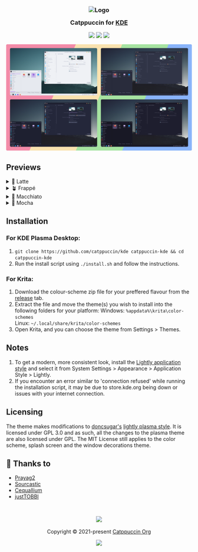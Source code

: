 <h3 align="center">
	<img src="https://raw.githubusercontent.com/catppuccin/catppuccin/main/assets/logos/exports/1544x1544_circle.png" width="100" alt="Logo"/><br/>
	<img src="https://raw.githubusercontent.com/catppuccin/catppuccin/main/assets/misc/transparent.png" height="30" width="0px"/>
	Catppuccin for <a href="https://www.kde.org/">KDE</a>
	<img src="https://raw.githubusercontent.com/catppuccin/catppuccin/main/assets/misc/transparent.png" height="30" width="0px"/>
</h3>

<p align="center">
    <a href="https://github.com/catppuccin/kde/stargazers"><img src="https://img.shields.io/github/stars/catppuccin/kde?colorA=363a4f&colorB=b7bdf8&style=for-the-badge"></a>
    <a href="https://github.com/catppuccin/kde/issues"><img src="https://img.shields.io/github/issues/catppuccin/kde?colorA=363a4f&colorB=f5a97f&style=for-the-badge"></a>
    <a href="https://github.com/catppuccin/kde/contributors"><img src="https://img.shields.io/github/contributors/catppuccin/kde?colorA=363a4f&colorB=a6da95&style=for-the-badge"></a>
</p>


<p align="center">
  <img src="./Assets/res.webp"/>
</p>

## Previews

<details>
<summary>🌻 Latte</summary>
<img src="./Resources/LookAndFeel/Catppuccin-Latte-Global/contents/previews/fullscreenpreview.jpg"/>
</details>
<details>
<summary>🪴 Frappé</summary>
<img src="./Resources/LookAndFeel/Catppuccin-Frappe-Global/contents/previews/fullscreenpreview.jpg"/>
</details>
<details>
<summary>🌺 Macchiato</summary>
<img src="./Resources/LookAndFeel/Catppuccin-Macchiato-Global/contents/previews/fullscreenpreview.jpg"/>
</details>
<details>
<summary>🌿 Mocha</summary>
<img src="./Resources/LookAndFeel/Catppuccin-Mocha-Global/contents/previews/fullscreenpreview.jpg"/>
</details>

## Installation

### For KDE Plasma Desktop:
1. `git clone https://github.com/catppuccin/kde catppuccin-kde && cd catppuccin-kde`
2. Run the install script using `./install.sh` and follow the instructions.

### For Krita:
1. Download the colour-scheme zip file for your preffered flavour from the [release](https://github.com/catppuccin/kde/releases/) tab.
2. Extract the file and move the theme(s) you wish to install into the following folders for your platform:
   Windows: `%appdata%\krita\color-schemes`  
   Linux: `~/.local/share/krita/color-schemes`
3. Open Krita, and you can choose the theme from Settings > Themes.


## Notes
1. To get a modern, more consistent look, install the [Lightly application style](https://github.com/Luwx/Lightly) and select it from System Settings > Appearance >  Application Style > Lightly.
2. If you encounter an error similar to 'connection refused' while running the installation script, it may be due to store.kde.org being down or issues with your internet connection.

## Licensing
The theme makes modifications to [doncsugar's](https://github.com/doncsugar) [lightly plasma style](https://github.com/doncsugar/lightly-plasma). It is licensed under GPL 3.0 and as such, all the changes to the plasma theme are also licensed under GPL. The MIT License still applies to the color scheme, splash screen and the window decorations theme.


## 💝 Thanks to

- [Prayag2](https://github.com/Prayag2)
- [Sourcastic](https://github.com/Sourcastic)  
- [Cequallium](https://github.com/Cequallium)
- [justTOBBI](https://github.com/justTOBBI)



&nbsp;

<p align="center"><img src="https://raw.githubusercontent.com/catppuccin/catppuccin/main/assets/footers/gray0_ctp_on_line.svg?sanitize=true" /></p>
<p align="center">Copyright &copy; 2021-present <a href="https://github.com/catppuccin" target="_blank">Catppuccin Org</a>
<p align="center"><a href="https://github.com/catppuccin/catppuccin/blob/main/LICENSE"><img src="https://img.shields.io/static/v1.svg?style=for-the-badge&label=License&message=MIT&logoColor=d9e0ee&colorA=363a4f&colorB=b7bdf8"/></a></p>
